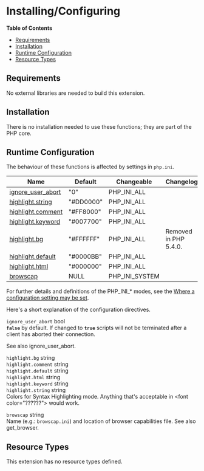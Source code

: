 Installing/Configuring
======================

**Table of Contents**

-   [Requirements](/misc/setup.html#Requirements)
-   [Installation](/misc/setup.html#Installation)
-   [Runtime Configuration](/misc/setup.html#Runtime%20Configuration)
-   [Resource Types](/misc/setup.html#Resource%20Types)

Requirements
------------

No external libraries are needed to build this extension.

Installation
------------

There is no installation needed to use these functions; they are part of
the PHP core.

Runtime Configuration
---------------------

The behaviour of these functions is affected by settings in `php.ini`.

| Name                                                           | Default    | Changeable       | Changelog             |
|----------------------------------------------------------------|------------|------------------|-----------------------|
| <a href="/misc/setup.html#" class="link">ignore_user_abort</a> | "0"        | PHP\_INI\_ALL    |                       |
| <a href="/misc/setup.html#" class="link">highlight.string</a>  | "\#DD0000" | PHP\_INI\_ALL    |                       |
| <a href="/misc/setup.html#" class="link">highlight.comment</a> | "\#FF8000" | PHP\_INI\_ALL    |                       |
| <a href="/misc/setup.html#" class="link">highlight.keyword</a> | "\#007700" | PHP\_INI\_ALL    |                       |
| <a href="/misc/setup.html#" class="link">highlight.bg</a>      | "\#FFFFFF" | PHP\_INI\_ALL    | Removed in PHP 5.4.0. |
| <a href="/misc/setup.html#" class="link">highlight.default</a> | "\#0000BB" | PHP\_INI\_ALL    |                       |
| <a href="/misc/setup.html#" class="link">highlight.html</a>    | "\#000000" | PHP\_INI\_ALL    |                       |
| <a href="/misc/setup.html#" class="link">browscap</a>          | NULL       | PHP\_INI\_SYSTEM |                       |

For further details and definitions of the PHP\_INI\_\* modes, see the
<a href="/configuration/changes/modes.html" class="xref">Where a configuration setting may be set</a>.

Here's a short explanation of the configuration directives.

`ignore_user_abort` <span class="type">bool</span>  
**`false`** by default. If changed to **`true`** scripts will not be
terminated after a client has aborted their connection.

See also <span class="function">ignore\_user\_abort</span>.

`highlight.bg` <span class="type">string</span>  
`highlight.comment` <span class="type">string</span>  
`highlight.default` <span class="type">string</span>  
`highlight.html` <span class="type">string</span>  
`highlight.keyword` <span class="type">string</span>  
`highlight.string` <span class="type">string</span>  
Colors for Syntax Highlighting mode. Anything that's acceptable in
\<font color="??????"\> would work.

`browscap` <span class="type">string</span>  
Name (e.g.: `browscap.ini`) and location of browser capabilities file.
See also <span class="function">get\_browser</span>.

Resource Types
--------------

This extension has no resource types defined.

